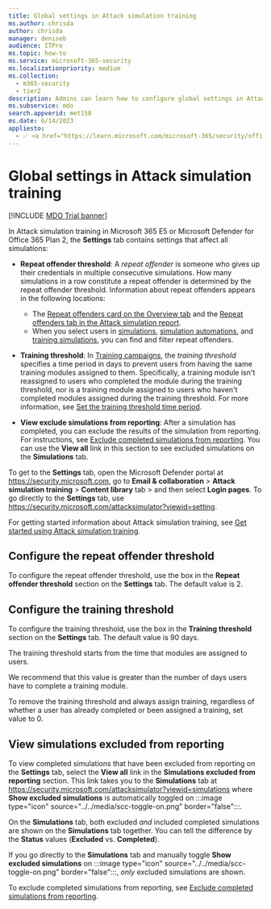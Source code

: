```yaml
---
title: Global settings in Attack simulation training
ms.author: chrisda
author: chrisda
manager: deniseb
audience: ITPro
ms.topic: how-to
ms.service: microsoft-365-security
ms.localizationpriority: medium
ms.collection: 
  - m365-security
  - tier2
description: Admins can learn how to configure global settings in Attack simulation training in Microsoft Defender for Office 365 Plan 2.
ms.subservice: mdo
search.appverid: met150
ms.date: 6/14/2023
appliesto:
  - ✅ <a href="https://learn.microsoft.com/microsoft-365/security/office-365-security/mdo-about#defender-for-office-365-plan-1-vs-plan-2-cheat-sheet" target="_blank">Microsoft Defender for Office 365 Plan 2</a>
---
```


# Global settings in Attack simulation training

[!INCLUDE [MDO Trial banner](../includes/mdo-trial-banner.md)]

In Attack simulation training in Microsoft 365 E5 or Microsoft Defender for Office 365 Plan 2, the **Settings** tab contains settings that affect all simulations:

- **Repeat offender threshold**: A _repeat offender_ is someone who gives up their credentials in multiple consecutive simulations. How many simulations in a row constitute a repeat offender is determined by the repeat offender threshold. Information about repeat offenders appears in the following locations:
  - The [Repeat offenders card on the Overview tab](attack-simulation-training-insights.md#repeat-offenders-card) and the [Repeat offenders tab in the Attack simulation report](attack-simulation-training-insights.md#repeat-offenders-tab-for-the-attack-simulation-report).
  - When you select users in [simulations](attack-simulation-training-simulation-automations.md#target-users), [simulation automations](attack-simulation-training-simulation-automations.md#target-users), and [training simulations](attack-simulation-training-training-campaigns.md#target-users), you can find and filter repeat offenders.

- **Training threshold**: In [Training campaigns](attack-simulation-training-training-campaigns.md), the _training threshold_ specifies a time period in days to prevent users from having the same training modules assigned to them. Specifically, a training module isn't reassigned to users who completed the module during the training threshold, nor is a training module assigned to users who haven't completed modules assigned during the training threshold. For more information, see [Set the training threshold time period](attack-simulation-training-training-campaigns.md#set-the-training-threshold).

- **View exclude simulations from reporting**: After a simulation has completed, you can exclude the results of the simulation from reporting. For instructions, see [Exclude completed simulations from reporting](attack-simulation-training-simulations.md#exclude-completed-simulations-from-reporting). You can use the **View all** link in this section to see excluded simulations on the **Simulations** tab.

To get to the **Settings** tab, open the Microsoft Defender portal at <https://security.microsoft.com>, go to **Email & collaboration** \> **Attack simulation training** \> **Content library** tab \> and then select **Login pages**. To go directly to the **Settings** tab, use <https://security.microsoft.com/attacksimulator?viewid=setting>.

For getting started information about Attack simulation training, see [Get started using Attack simulation training](attack-simulation-training-get-started.md).

## Configure the repeat offender threshold

To configure the repeat offender threshold, use the box in the **Repeat offender threshold** section on the **Settings** tab. The default value is 2.

## Configure the training threshold

To configure the training threshold, use the box in the **Training threshold** section on the **Settings** tab. The default value is 90 days.

The training threshold starts from the time that modules are assigned to users.

We recommend that this value is greater than the number of days users have to complete a training module.

To remove the training threshold and always assign training, regardless of whether a user has already completed or been assigned a training, set value to 0.

## View simulations excluded from reporting

To view completed simulations that have been excluded from reporting on the **Settings** tab, select the **View all** link in the **Simulations excluded from reporting** section. This link takes you to the **Simulations** tab at <https://security.microsoft.com/attacksimulator?viewid=simulations> where **Show excluded simulations** is automatically toggled on :::image type="icon" source="../../media/scc-toggle-on.png" border="false":::.

On the **Simulations** tab, both excluded _and_ included completed simulations are shown on the **Simulations** tab together. You can tell the difference by the **Status** values (**Excluded** vs. **Completed**).

If you go directly to the **Simulations** tab and manually toggle **Show excluded simulations** on :::image type="icon" source="../../media/scc-toggle-on.png" border="false":::, _only_ excluded simulations are shown.

To exclude completed simulations from reporting, see [Exclude completed simulations from reporting](attack-simulation-training-simulations.md#exclude-completed-simulations-from-reporting).
